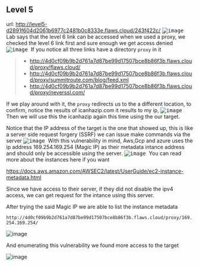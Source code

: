 ## Level 5
url: http://level5-d2891f604d2061b6977c2481b0c8333e.flaws.cloud/243f422c/
<kbd>
![image](https://github.com/user-attachments/assets/ff87639d-72f3-41d7-9a2d-ec12ebd99fc8)
</kbd>
Lab says that the level 6 link can be accessed when we used a proxy, we checked the level 6 link first and sure enough we get access denied
<kbd>
![image](https://github.com/user-attachments/assets/5f8ff2ea-d531-4221-9ca1-d53b90bd027f)
</kbd>
If you notice all three links have a directory `proxy` in it

>- http://4d0cf09b9b2d761a7d87be99d17507bce8b86f3b.flaws.cloud/proxy/flaws.cloud/
>- http://4d0cf09b9b2d761a7d87be99d17507bce8b86f3b.flaws.cloud/proxy/summitroute.com/blog/feed.xml
>- http://4d0cf09b9b2d761a7d87be99d17507bce8b86f3b.flaws.cloud/proxy/neverssl.com/
>
If we  play around with it, the `proxy` redirects us to the a different location, to confirm, notice the results of icanhazip.com it results to my ip, 
<kbd>
![image](https://github.com/user-attachments/assets/bcb95ce7-c823-4484-9828-6e3b5149b34f)
</kbd>
Then we will use this the icanhazip again this time using the our target. 

Notice that the IP address of the target is the one that showed up, this is like a server side request forgery (SSRF) we can issue make commands via the server
<kbd>
![image](https://github.com/user-attachments/assets/f6d0d92f-06c6-4339-972d-f6e4c5f68a35)
</kbd>
With this vulnerability in mind, Aws,Gcp and azure uses the ip address 169.254.169.254 (Magic IP) as their metadata intance address and should only be accessible using the server.
<kbd>
![image](https://github.com/user-attachments/assets/c9b93321-a6a4-455e-aa97-649e59e5eb64)
</kbd>
You can read more about the instances here if you want 


https://docs.aws.amazon.com/AWSEC2/latest/UserGuide/ec2-instance-metadata.html

Since we have access to their server, if they did not disable the ipv4 access, we can get request for the intance using this server.

After trying the said Magic IP we are able to list the instance metadata 

`http://4d0cf09b9b2d761a7d87be99d17507bce8b86f3b.flaws.cloud/proxy/169.254.169.254/`


![image](https://github.com/user-attachments/assets/aff90250-a6c4-4639-90ff-1be8e50d520b)

And enumerating this vulnerability we found more access to the target 


![image](https://github.com/user-attachments/assets/270e179b-b097-449b-9aad-6a71735f7c70)


